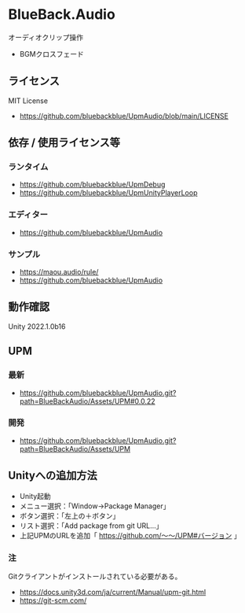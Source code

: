 # BlueBack.Audio
オーディオクリップ操作
* BGMクロスフェード

## ライセンス
MIT License
* https://github.com/bluebackblue/UpmAudio/blob/main/LICENSE

## 依存 / 使用ライセンス等
### ランタイム
* https://github.com/bluebackblue/UpmDebug
* https://github.com/bluebackblue/UpmUnityPlayerLoop
### エディター
* https://github.com/bluebackblue/UpmAudio
### サンプル
* https://maou.audio/rule/
* https://github.com/bluebackblue/UpmAudio

## 動作確認
Unity 2022.1.0b16

## UPM
### 最新
* https://github.com/bluebackblue/UpmAudio.git?path=BlueBackAudio/Assets/UPM#0.0.22
### 開発
* https://github.com/bluebackblue/UpmAudio.git?path=BlueBackAudio/Assets/UPM

## Unityへの追加方法
* Unity起動
* メニュー選択：「Window->Package Manager」
* ボタン選択：「左上の＋ボタン」
* リスト選択：「Add package from git URL...」
* 上記UPMのURLを追加「 https://github.com/～～/UPM#バージョン 」
### 注
Gitクライアントがインストールされている必要がある。
* https://docs.unity3d.com/ja/current/Manual/upm-git.html
* https://git-scm.com/


